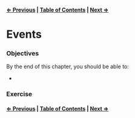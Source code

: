 #### [⇐ Previous](./04-props_state.md) | [Table of Contents](./../readme.md) | [Next ⇒](./06-refs_form.md)

# Events

### Objectives

By the end of this chapter, you should be able to:

- 

### Exercise

#### [⇐ Previous](./04-props_state.md) | [Table of Contents](./../readme.md) | [Next ⇒](./06-refs_form.md)